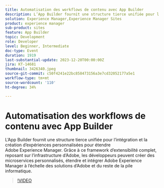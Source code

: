 ```yaml
---
title: Automatisation des workflows de contenu avec App Builder
description: L’App Builder fournit une structure tierce unifiée pour l’intégration et la création d’expériences personnalisées pour étendre Adobe Experience Manager. Grâce à ce framework d’extensibilité complet, reposant sur l’infrastructure d’Adobe, les développeurs peuvent créer des microservices personnalisés, étendre et intégrer Adobe Experience Manager à l’échelle des solutions d’Adobe et du reste de la pile informatique.
solution: Experience Manager,Experience Manager Sites
product: experience manager
sub-product: sites
feature: App Builder
topic: Development
role: Developer
level: Beginner, Intermediate
doc-type: Event
duration: 1919
last-substantial-update: 2023-12-20T00:00:00Z
jira: KT-14681
thumbnail: 3426340.jpeg
source-git-commit: c50f4241e22bc858473156a3e7cd32052177a5e1
workflow-type: tm+mt
source-wordcount: '110'
ht-degree: 34%

---
```



# Automatisation des workflows de contenu avec App Builder

L’App Builder fournit une structure tierce unifiée pour l’intégration et la création d’expériences personnalisées pour étendre Adobe Experience Manager. Grâce à ce framework d’extensibilité complet, reposant sur l’infrastructure d’Adobe, les développeurs peuvent créer des microservices personnalisés, étendre et intégrer Adobe Experience Manager à l’échelle des solutions d’Adobe et du reste de la pile informatique.

>[!VIDEO](https://video.tv.adobe.com/v/3426340/?learn=on)
